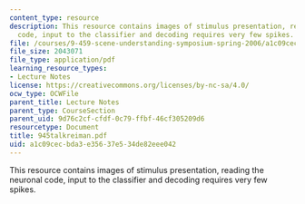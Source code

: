 ```yaml
---
content_type: resource
description: This resource contains images of stimulus presentation, reading the neuronal
  code, input to the classifier and decoding requires very few spikes.
file: /courses/9-459-scene-understanding-symposium-spring-2006/a1c09cecbda3e35637e534de82eee042_945talkreiman.pdf
file_size: 2043071
file_type: application/pdf
learning_resource_types:
- Lecture Notes
license: https://creativecommons.org/licenses/by-nc-sa/4.0/
ocw_type: OCWFile
parent_title: Lecture Notes
parent_type: CourseSection
parent_uid: 9d76c2cf-cfdf-0c79-ffbf-46cf305209d6
resourcetype: Document
title: 945talkreiman.pdf
uid: a1c09cec-bda3-e356-37e5-34de82eee042
---
```

This resource contains images of stimulus presentation, reading the neuronal code, input to the classifier and decoding requires very few spikes.